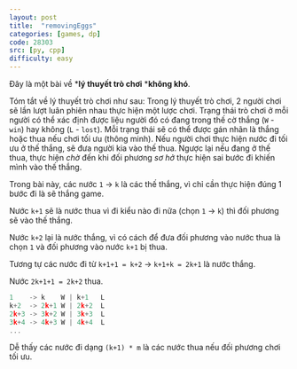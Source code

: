 ```yaml
---
layout: post
title:  "removingEggs"
categories: [games, dp]
code: 28303
src: [py, cpp]
difficulty: easy
---
```


Đây là một bài về ***lý thuyết trò chơi** ***không khó**.

Tóm tắt về lý thuyết trò chơi như sau: Trong lý thuyết trò chơi, 2 người chơi sẽ lần lượt luân phiên nhau thực hiện một lược chơi. Trạng thái trò chơi ở mỗi người có thể xác định được liệu người đó có đang trong thế cờ thắng (`W` - `win`) hay không (`L` - `lost`). Mỗi trạng thái sẽ có thể được gán nhãn là thắng hoặc thua nếu chơi tối ưu (thông minh). Nếu người chơi thực hiện nước đi tối ưu ở thế thắng, sẽ đưa người kia vào thế thua. Ngược lại nếu đang ở thế thua, thực hiện *chờ* đến khi đối phương *sơ hở* thực hiện sai bước đi khiến mình vào thế thắng.

Trong bài này, các nước `1` -> `k` là các thế thắng, vì chỉ cần thực hiện đúng 1 bước đi là sẽ thắng game.

Nước `k+1` sẽ là nước thua vì đi kiểu nào đi nữa (chọn `1` -> `k`) thì đối phương sẽ vào thế thắng.

Nước `k+2` lại là nước thắng, vì có cách để đưa đối phương vào nước thua là chọn `1` và đối phương vào nước `k+1` bị thua.

Tương tự các nước đi từ `k+1+1 = k+2` -> `k+1+k = 2k+1` là nước thắng.

Nước `2k+1+1 = 2k+2` thua.

```js
1    -> k    W | k+1   L
k+2  -> 2k+1 W | 2k+2  L
2k+3 -> 3k+2 W | 3k+3  L
3k+4 -> 4k+3 W | 4k+4  L
...
```

Dễ thấy các nước đi dạng `(k+1) * m` là các nước thua nếu đối phương chơi tối ưu.
